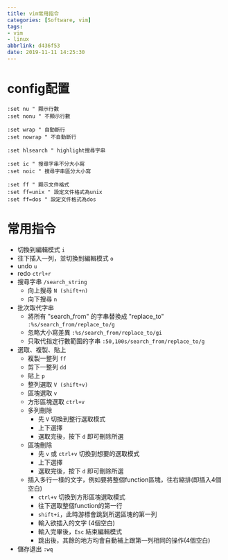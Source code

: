 ```yaml
---
title: vim常用指令
categories: [Software, vim]
tags:
- vim
- linux
abbrlink: d436f53
date: 2019-11-11 14:25:30
---
```

# config配置
```
:set nu " 顯示行數
:set nonu " 不顯示行數

:set wrap " 自動斷行
:set nowrap " 不自動斷行

:set hlsearch " highlight搜尋字串

:set ic " 搜尋字串不分大小寫
:set noic " 搜尋字串區分大小寫

:set ff " 顯示文件格式
:set ff=unix " 設定文件格式為unix
:set ff=dos " 設定文件格式為dos
```

# 常用指令
- 切換到編輯模式
`i`
- 往下插入一列，並切換到編輯模式
`o`
- undo
`u`
- redo
`ctrl+r`
- 搜尋字串
`/search_string`
  - 向上搜尋
  `N (shift+n)`
  - 向下搜尋
  `n`
- 批次取代字串
  - 將所有 "search_from" 的字串替換成 "replace_to"
  `:%s/search_from/replace_to/g`
  - 忽略大小寫差異
  `:%s/search_from/replace_to/gi`
  - 只取代指定行數範圍的字串
  `:50,100s/search_from/replace_to/g`
- 選取、複製、貼上
  - 複製一整列
  `ff`
  - 剪下一整列
  `dd`
  - 貼上
  `p`
  - 整列選取
  `V (shift+v)`
  - 區塊選取
  `v`
  - 方形區塊選取
  `ctrl+v`
  - 多列刪除
    - 先 `V` 切換到整行選取模式
    - 上下選擇
    - 選取完後，按下 `d` 即可刪除所選
  - 區塊刪除
    - 先 `v` 或 `ctrl+v` 切換到想要的選取模式
    - 上下選擇
    - 選取完後，按下 `d` 即可刪除所選
  - 插入多行一樣的文字，例如要將整個function區塊，往右縮排(即插入4個空白)
    - `ctrl+v` 切換到方形區塊選取模式
    - 往下選取整個function的第一行
    - `shift+i`，此時游標會跳到所選區塊的第一列
    - 輸入欲插入的文字 (4個空白)
    - 輸入完畢後，`Esc` 結束編輯模式
    - 跳出後，其餘的地方均會自動補上跟第一列相同的操作(4個空白)
- 儲存退出
`:wq`